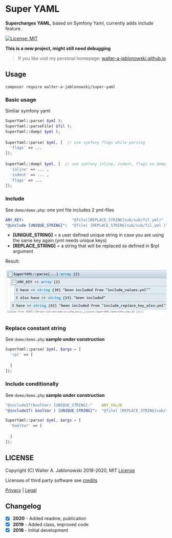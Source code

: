 # Super YAML

**Supercharges YAML**, based on Symfony Yaml, currently adds include feature.

[![License: MIT](https://img.shields.io/badge/License-MIT-yellow.svg)](https://opensource.org/licenses/MIT)

**This is a new project, might still need debugging**

> If you like visit my personal homepage: [walter-a-jablonowski.github.io](https://walter-a-jablonowski.github.io)


## Usage

```
composer require walter-a-jablonowski/super-yaml
```

### Basic usage

Simliar symfony yaml

```php
SuperYaml::parse( $yml );
SuperYaml::parseFile( $fil );
SuperYaml::dump( $yml );

SuperYaml::parse( $yml, [  // use symfony flags while parsing
  'flags' => ...
]); 

SuperYaml::dump( $yml, [  // use symfony inline, indent, flags on dumping
  'inline' => ... ,
  'indent' => ... ,
  'flags' => ...
]); 
```

### Include

See `demo/demo.php`: one yml file includes 2 yml-files

```yaml
ANY_KEY:                     "@file([REPLACE_STRING]sub/sub/fil.yml)"
"@include [UNIQUE_STRING]":  "@file( [REPLACE_STRING]sub/sub/fil.yml )"  # also includes key(s)
```

- **[UNIQUE_STRING]**  = a user defined unique string in case you are using the same key again (yml needs unique keys)
- **[REPLACE_STRING]** = a string that will be replaced as defined in $rpl argument

Result:

![scr.jpg](misc/scr.jpg?raw=true "Scr")

### Replace constant string

See `demo/demo.php` **sample under construction**

```php
SuperYaml::parse( $yml, $args = [
  'rpl' => [
  
  ]
]);
```

### Include conditionally

See `demo/demo.php` **sample under construction**

```yaml
"@includeIf(boolVar) [UNIQUE_STRING]:"    ANY_VALUE
"@includeIf( boolVar ) [UNIQUE_STRING]":  "@file( [REPLACE_STRING]sub/sub/fil.yml )"
```

```php
SuperYaml::parse( $yml, $args = [
  'boolVar' => [

  ]
]);
```


## LICENSE

Copyright (C) Walter A. Jablonowski 2018-2020, MIT [License](LICENSE)

Licenses of third party software see [credits](credits.md)


[Privacy](https://walter-a-jablonowski.github.io/privacy.html) | [Legal](https://walter-a-jablonowski.github.io/imprint.html)


## Changelog

* [x] **2020** - Added readme, publication
* [x] **2019** - Added class, improved code
* [x] **2018** - Initial development
